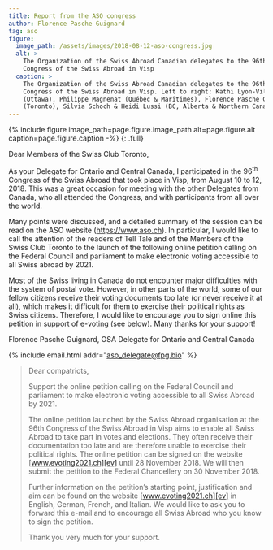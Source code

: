```yaml
---
title: Report from the ASO congress
author: Florence Pasche Guignard
tag: aso
figure:
  image_path: /assets/images/2018-08-12-aso-congress.jpg
  alt: >
    The Organization of the Swiss Abroad Canadian delegates to the 96th
    Congress of the Swiss Abroad in Visp
  caption: >
    The Organization of the Swiss Abroad Canadian delegates to the 96th
    Congress of the Swiss Abroad in Visp. Left to right: Käthi Lyon-Villiger
    (Ottawa), Philippe Magnenat (Québec & Maritimes), Florence Pasche Guignard
    (Toronto), Silvia Schoch & Heidi Lussi (BC, Alberta & Northern Canada)
---
```


{% include figure
  image_path=page.figure.image_path alt=page.figure.alt caption=page.figure.caption
-%}
{: .full}

Dear Members of the Swiss Club Toronto,

As your Delegate for Ontario and Central Canada, I participated in the
96<sup>th</sup> Congress of the Swiss Abroad that took place in Visp, from
August 10 to 12, 2018. This was a great occasion for meeting with the other
Delegates from Canada, who all attended the Congress, and with participants
from all over the world.

Many points were discussed, and a detailed summary of the session can be read
on the ASO website (<https://www.aso.ch>). In particular, I would like to call
the attention of the readers of Tell Tale and of the Members of the Swiss Club
Toronto to the launch of the following online petition calling on the Federal
Council and parliament to make electronic voting accessible to all Swiss abroad
by 2021.

Most of the Swiss living in Canada do not encounter major difficulties with the
system of postal vote. However, in other parts of the world, some of our fellow
citizens receive their voting documents too late (or never receive it at all),
which makes it difficult for them to exercise their political rights as Swiss
citizens. Therefore, I would like to encourage you to sign online this petition
in support of e-voting (see below). Many thanks for your support!

Florence Pasche Guignard, OSA Delegate for Ontario and Central Canada

{% include email.html addr="aso_delegate@fpg.bio" %}

> Dear compatriots,
>
> Support the online petition calling on the Federal Council and parliament to
> make electronic voting accessible to all Swiss Abroad by 2021.
>
> The online petition launched by the Swiss Abroad organisation at the 96th
> Congress of the Swiss Abroad in Visp aims to enable all Swiss Abroad to take
> part in votes and elections. They often receive their documentation too late
> and are therefore unable to exercise their political rights. The online
> petition can be signed on the website [www.evoting2021.ch][ev] until 28
> November 2018. We will then submit the petition to the Federal Chancellery on
> 30 November 2018.
>
> Further information on the petition’s starting point, justification and aim
> can be found on the website [www.evoting2021.ch][ev] in English, German,
> French, and Italian. We would like to ask you to forward this e-mail and to
> encourage all Swiss Abroad who you know to sign the petition.
>
> Thank you very much for your support.

[ev]: <https://www.evoting2021.ch>
